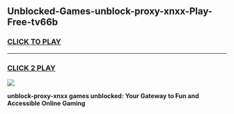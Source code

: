 
## Unblocked-Games-unblock-proxy-xnxx-Play-Free-tv66b
<h3>
<a href="https://premium76.site?title=unblock-proxy-xnxx&ref=23A">CLICK TO PLAY</a></h3>
<hr>

<h3>
<a href="https://premium76.site?title=unblock-proxy-xnxx&ref=23A">CLICK 2 PLAY</a>
  
</h3>

<a href="https://premium76.site?title=unblock-proxy-xnxx&ref=23A"><img src="https://clearcache.store/games.png"></a>


**unblock-proxy-xnxx games unblocked: Your Gateway to Fun and Accessible Online Gaming**
